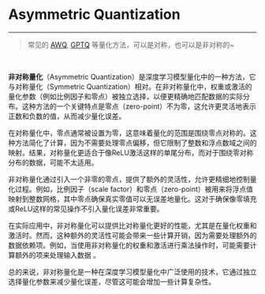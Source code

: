 # Asymmetric Quantization

---

> 常见的 [AWQ](/NLP%20review/model%20deploy%20and%20accumulate/model_compression/Quantization/AWQ.md), [GPTQ](/NLP%20review/model%20deploy%20and%20accumulate/model_compression/Quantization/GPTQ.md) 等量化方法，可以是对称，也可以是非对称的~

<br>

**非对称量化**（Asymmetric Quantization）是深度学习模型量化中的一种方法，它与对称量化（Symmetric Quantization）相对。在非对称量化中，权重或激活的量化参数（例如比例因子和零点）被独立选择，以便更精确地匹配数据的实际分布。这种方法的一个关键特点是零点（zero-point）不为零，这允许更灵活地表示正数和负数的值，从而减少量化误差。

在对称量化中，零点通常被设置为零，这意味着量化的范围是围绕零点对称的。这种方法简化了计算，因为不需要处理零点偏移，但它限制了整数和浮点数域之间的映射。结果，对称量化更适合于像ReLU激活这样的单尾分布，而对于围绕零对称分布的数据，可能不太适用。

非对称量化通过引入一个非零的零点，提供了额外的灵活性，允许更精细地控制量化过程。例如，比例因子（scale factor）和零点（zero-point）被用来将浮点值映射到整数网格，其中零点确保真实零值可以无误差地量化。这对于确保像零填充或ReLU这样的常见操作不引入量化误差非常重要。

在实际应用中，非对称量化可以提供比对称量化更好的性能，尤其是在量化权重和激活时。然而，这种额外的灵活性可能会带来一些计算开销，因为需要处理额外的数据依赖项。例如，当使用非对称量化的权重和激活进行乘法操作时，可能需要计算额外的项来处理输入数据 。

总的来说，非对称量化是一种在深度学习模型量化中广泛使用的技术，它通过独立选择量化参数来减少量化误差，尽管这可能会增加一些计算复杂性。
